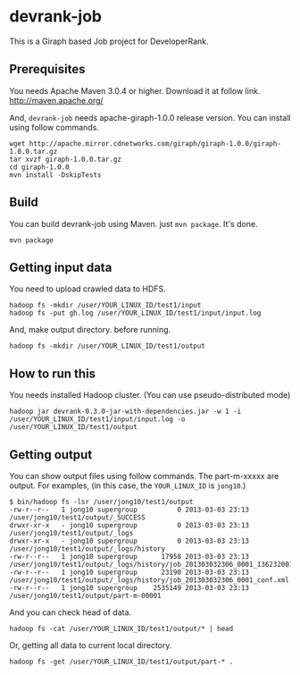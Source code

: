 devrank-job
===========

This is a Giraph based Job project for DeveloperRank.


Prerequisites
-------------

You needs Apache Maven 3.0.4 or higher. Download it at follow link.
http://maven.apache.org/

And, `devrank-job` needs apache-giraph-1.0.0 release version. You can install
using follow commands.

    wget http://apache.mirror.cdnetworks.com/giraph/giraph-1.0.0/giraph-1.0.0.tar.gz
    tar xvzf giraph-1.0.0.tar.gz
    cd giraph-1.0.0
    mvn install -DskipTests


Build
-----

You can build devrank-job using Maven. just `mvn package`. It's done.

    mvn package


Getting input data
------------------

You need to upload crawled data to HDFS.

    hadoop fs -mkdir /user/YOUR_LINUX_ID/test1/input
    hadoop fs -put gh.log /user/YOUR_LINUX_ID/test1/input/input.log


And, make output directory. before running.

    hadoop fs -mkdir /user/YOUR_LINUX_ID/test1/output



How to run this
---------------

You needs installed Hadoop cluster. (You can use pseudo-distributed mode)

    hadoop jar devrank-0.3.0-jar-with-dependencies.jar -w 1 -i /user/YOUR_LINUX_ID/test1/input/input.log -o /user/YOUR_LINUX_ID/test1/output


Getting output
--------------

You can show output files using follow commands. The part-m-xxxxx are output.
For examples, (in this case, the `YOUR_LINUX_ID` is `jong10`.)

    $ bin/hadoop fs -lsr /user/jong10/test1/output
    -rw-r--r--   1 jong10 supergroup          0 2013-03-03 23:13 /user/jong10/test1/output/_SUCCESS
    drwxr-xr-x   - jong10 supergroup          0 2013-03-03 23:13 /user/jong10/test1/output/_logs
    drwxr-xr-x   - jong10 supergroup          0 2013-03-03 23:13 /user/jong10/test1/output/_logs/history
    -rw-r--r--   1 jong10 supergroup      17958 2013-03-03 23:13 /user/jong10/test1/output/_logs/history/job_201303032306_0001_1362320010028_jong10_com.yasikstudio.devrank.DeveloperRankRunner
    -rw-r--r--   1 jong10 supergroup      23190 2013-03-03 23:13 /user/jong10/test1/output/_logs/history/job_201303032306_0001_conf.xml
    -rw-r--r--   1 jong10 supergroup    2535149 2013-03-03 23:13 /user/jong10/test1/output/part-m-00001


And you can check head of data.

    hadoop fs -cat /user/YOUR_LINUX_ID/test1/output/* | head

Or, getting all data to current local directory.

    hadoop fs -get /user/YOUR_LINUX_ID/test1/output/part-* .
